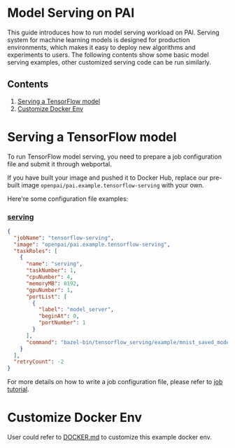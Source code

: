 <!--
  Copyright (c) Microsoft Corporation
  All rights reserved.

  MIT License

  Permission is hereby granted, free of charge, to any person obtaining a copy of this software and associated
  documentation files (the "Software"), to deal in the Software without restriction, including without limitation
  the rights to use, copy, modify, merge, publish, distribute, sublicense, and/or sell copies of the Software, and
  to permit persons to whom the Software is furnished to do so, subject to the following conditions:
  The above copyright notice and this permission notice shall be included in all copies or substantial portions of the Software.

  THE SOFTWARE IS PROVIDED *AS IS*, WITHOUT WARRANTY OF ANY KIND, EXPRESS OR IMPLIED, INCLUDING
  BUT NOT LIMITED TO THE WARRANTIES OF MERCHANTABILITY, FITNESS FOR A PARTICULAR PURPOSE AND
  NONINFRINGEMENT. IN NO EVENT SHALL THE AUTHORS OR COPYRIGHT HOLDERS BE LIABLE FOR ANY CLAIM,
  DAMAGES OR OTHER LIABILITY, WHETHER IN AN ACTION OF CONTRACT, TORT OR OTHERWISE, ARISING FROM,
  OUT OF OR IN CONNECTION WITH THE SOFTWARE OR THE USE OR OTHER DEALINGS IN THE SOFTWARE.
-->


# Model Serving on PAI

This guide introduces how to run model serving workload on PAI.
Serving system for machine learning models is designed for production environments, which makes it easy to deploy new algorithms and experiments to users.
The following contents show some basic model serving examples, other customized serving code can be run similarly.


## Contents

1. [Serving a TensorFlow model](#serving-a-tensorflow-model)
2. [Customize Docker Env](#customize-docker-env)

# Serving a TensorFlow model

To run TensorFlow model serving, you need to prepare a job configuration file and submit it through webportal.

If you have built your image and pushed it to Docker Hub, replace our pre-built image `openpai/pai.example.tensorflow-serving` with your own.

Here're some configuration file examples:

### [serving](https://www.tensorflow.org/serving/serving_basic)
```json
{
  "jobName": "tensorflow-serving",
  "image": "openpai/pai.example.tensorflow-serving",
  "taskRoles": [
    {
      "name": "serving",
      "taskNumber": 1,
      "cpuNumber": 4,
      "memoryMB": 8192,
      "gpuNumber": 1,
      "portList": [
        {
          "label": "model_server",
          "beginAt": 0,
          "portNumber": 1
        }
      ],
      "command": "bazel-bin/tensorflow_serving/example/mnist_saved_model /tmp/mnist_model && while :; do tensorflow_model_server --port=$PAI_CONTAINER_HOST_model_server_PORT_LIST --model_name=mnist --model_base_path=/tmp/mnist_model; done"
    }
  ],
  "retryCount": -2
}
```

For more details on how to write a job configuration file, please refer to [job tutorial](../../docs/job_tutorial.md#json-config-file-for-job-submission).

# Customize Docker Env

User could refer to [DOCKER.md](./DOCKER.md) to customize this example docker env.